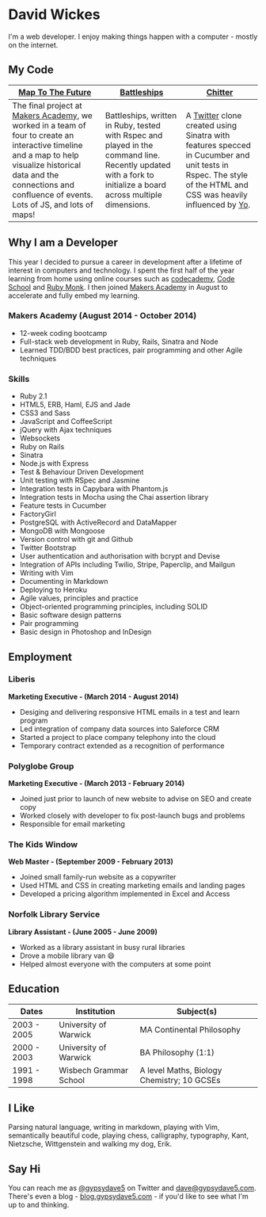David Wickes
======================
I'm a web developer. I enjoy making things happen with a computer - mostly on the internet.

My Code
-------

| [Map To The Future]                  | [Battleships]                      | [Chitter]                             |
|--------------------------------------|------------------------------------|---------------------------------------|
The final project at [Makers Academy], we worked in a team of four to create an interactive timeline and a map to help visualize historical data and the connections and confluence of events. Lots of JS, and lots of maps!| Battleships, written in Ruby, tested with Rspec and played in the command line. Recently updated with a fork to initialize a board across multiple dimensions.| A [Twitter] clone created using Sinatra with features specced in Cucumber and unit tests in Rspec. The style of the  HTML and CSS was heavily influenced by [Yo].

Why I am a Developer
--------------------
This year I decided to pursue a career in development after a lifetime of interest in computers and technology. I spent the first half of the year learning from home using online courses such as [codecademy], [Code School] and [Ruby Monk]. I then joined [Makers Academy] in August to accelerate and fully embed my learning.

### Makers Academy (August 2014 - October 2014)
* 12-week coding bootcamp
* Full-stack web development in Ruby, Rails, Sinatra and Node
* Learned TDD/BDD best practices, pair programming and other Agile techniques

### Skills
* Ruby 2.1
* HTML5, ERB, Haml, EJS and Jade
* CSS3 and Sass
* JavaScript and CoffeeScript
* jQuery with Ajax techniques
* Websockets
* Ruby on Rails
* Sinatra
* Node.js with Express
* Test & Behaviour Driven Development
* Unit testing with RSpec and Jasmine
* Integration tests in Capybara with Phantom.js
* Integration tests in Mocha using the Chai assertion library
* Feature tests in Cucumber
* FactoryGirl
* PostgreSQL with ActiveRecord and DataMapper
* MongoDB with Mongoose
* Version control with git and Github
* Twitter Bootstrap
* User authentication and authorisation with bcrypt and Devise
* Integration of APIs including Twilio, Stripe, Paperclip, and Mailgun
* Writing with Vim
* Documenting in Markdown
* Deploying to Heroku
* Agile values, principles and practice
* Object-oriented programming principles, including SOLID
* Basic software design patterns
* Pair programming
* Basic design in Photoshop and InDesign

Employment
----------
### Liberis
**Marketing Executive - (March 2014 - August 2014)**
- Desiging and delivering responsive HTML emails in a test and learn program
- Led integration of company data sources into Saleforce CRM
- Started a project to place company telephony into the cloud
- Temporary contract extended as a recognition of performance

### Polyglobe Group
**Marketing Executive - (March 2013 - February 2014)**
- Joined just prior to launch of new website to advise on SEO and create copy
- Worked closely with developer to fix post-launch bugs and problems
- Responsible for email marketing

### The Kids Window
**Web Master - (September 2009 - February 2013)**
- Joined small family-run website as a copywriter
- Used HTML and CSS in creating marketing emails and landing pages
- Developed a pricing algorithm implemented in Excel and Access

### Norfolk Library Service
**Library Assistant - (June 2005 -  June 2009)**
- Worked as a library assistant in busy rural libraries
- Drove a mobile library van :smile:
- Helped almost everyone with the computers at some point

Education
---------
|      Dates      |       Institution       |              Subject(s)              |
| --------------- |-------------------------|--------------------------------------|
|  2003 - 2005 | University of Warwick     | MA Continental Philosophy     |
|  2000 - 2003 | University of Warwick | BA Philosophy (1:1) |
|  1991 - 1998 | Wisbech Grammar School | A level Maths, Biology Chemistry; 10 GCSEs |

I Like
------

Parsing natural language, writing in markdown, playing with Vim, semantically
beautiful code, playing chess, calligraphy, typography, Kant, Nietzsche, Wittgenstein and walking my dog, Erik.

Say Hi
------
You can reach me as [@gypsydave5] on Twitter and dave@gypsydave5.com. There's even a blog - [blog.gypsydave5.com] - if you'd like to see what I'm up to and thinking.

[Makers Academy]: http://www.makersacademy.com/
[Map To The Future]: https://github.com/gypsydave5/map-to-the-future
[Battleships]: https://github.com/gypsydave5/battleships
[Chitter]: https://github.com/gypsydave5/chitter
[Twitter]: https://github.com/gypsydave5/battleships
[Yo]: http://www.justyo.co/
[Code School]: https://www.codeschool.com/users/gypsydave5
[codecademy]: http://www.codecademy.com/gypsydave5
[Ruby Monk]: https://rubymonk.com/u/david-wickes
[@gypsydave5]: https://twitter.com/gypsydave5
[blog.gypsydave5.com]: http://blog.gypsydave5.com/

